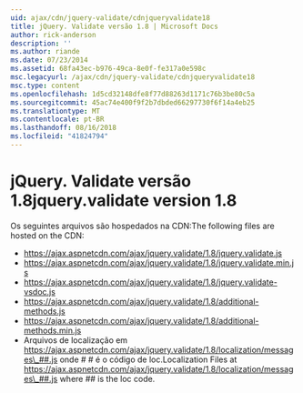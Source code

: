 ```yaml
---
uid: ajax/cdn/jquery-validate/cdnjqueryvalidate18
title: jQuery. Validate versão 1.8 | Microsoft Docs
author: rick-anderson
description: ''
ms.author: riande
ms.date: 07/23/2014
ms.assetid: 68fa43ec-b976-49ca-8e0f-fe317a0e598c
msc.legacyurl: /ajax/cdn/jquery-validate/cdnjqueryvalidate18
msc.type: content
ms.openlocfilehash: 1d5cd32148dfe8f77d88263d1171c76b3be80c5a
ms.sourcegitcommit: 45ac74e400f9f2b7dbded66297730f6f14a4eb25
ms.translationtype: MT
ms.contentlocale: pt-BR
ms.lasthandoff: 08/16/2018
ms.locfileid: "41824794"
---
```

<a name="jqueryvalidate-version-18"></a><span data-ttu-id="43834-102">jQuery. Validate versão 1.8</span><span class="sxs-lookup"><span data-stu-id="43834-102">jquery.validate version 1.8</span></span>
====================
<span data-ttu-id="43834-103">Os seguintes arquivos são hospedados na CDN:</span><span class="sxs-lookup"><span data-stu-id="43834-103">The following files are hosted on the CDN:</span></span>

- https://ajax.aspnetcdn.com/ajax/jquery.validate/1.8/jquery.validate.js
- https://ajax.aspnetcdn.com/ajax/jquery.validate/1.8/jquery.validate.min.js
- https://ajax.aspnetcdn.com/ajax/jquery.validate/1.8/jquery.validate-vsdoc.js
- https://ajax.aspnetcdn.com/ajax/jquery.validate/1.8/additional-methods.js
- https://ajax.aspnetcdn.com/ajax/jquery.validate/1.8/additional-methods.min.js
- <span data-ttu-id="43834-104">Arquivos de localização em https://ajax.aspnetcdn.com/ajax/jquery.validate/1.8/localization/messages\_##.js onde # # é o código de loc.</span><span class="sxs-lookup"><span data-stu-id="43834-104">Localization Files at https://ajax.aspnetcdn.com/ajax/jquery.validate/1.8/localization/messages\_##.js where ## is the loc code.</span></span>
